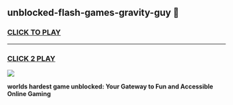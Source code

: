
## unblocked-flash-games-gravity-guy 👋
<h3>
<a href="https://premium.freeplayer.one?title=unblocked-flash-games-gravity-guy&ref=14F">CLICK TO PLAY</a></h3>
<hr>

<h3>
<a href="https://premium.freeplayer.one?title=unblocked-flash-games-gravity-guy&ref=14F">CLICK 2 PLAY</a>
  
</h3>

<a href="https://premium.freeplayer.one?title=unblocked-flash-games-gravity-guy&ref=12F/"><img src="https://clearcache.store/games.png"></a>


**worlds hardest game unblocked: Your Gateway to Fun and Accessible Online Gaming**
